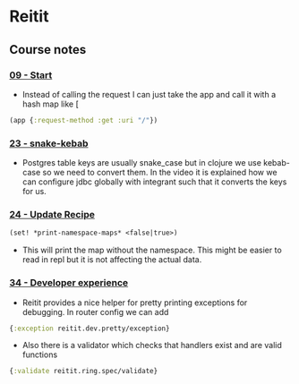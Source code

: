 # Reitit

## Course notes

### [09 - Start](https://www.jacekschae.com/view/courses/learn-reitit-pro/470079-server/1350402-09-start)

- Instead of calling the request I can just take the app and call it with a
  hash map like [

```clojure
(app {:request-method :get :uri "/"})
```

### [23 - snake-kebab](https://www.jacekschae.com/view/courses/learn-reitit-pro/507643-recipes/1591082-23-snake-kebab)

- Postgres table keys are usually snake_case but in clojure we use kebab-case
  so we need to convert them. In the video it is explained how we can
  configure jdbc globally with integrant such that it converts the keys for us.

### [24 - Update Recipe](https://www.jacekschae.com/view/courses/learn-reitit-pro/507643-recipes/1591149-24-update-recipe)

```clojure
(set! *print-namespace-maps* <false|true>)
```

- This will print the map without the namespace. This might be easier to read in repl
  but it is not affecting the actual data.

### [34 - Developer experience](https://www.jacekschae.com/view/courses/learn-reitit-pro/583403-favorite-unfavorite-recipe/1677159-34-developer-experience)

- Reitit provides a nice helper for pretty printing exceptions for debugging.
  In router config we can add

```clojure
{:exception reitit.dev.pretty/exception}
```

- Also there is a validator which checks that handlers exist and are valid functions
```clojure
{:validate reitit.ring.spec/validate}
```
